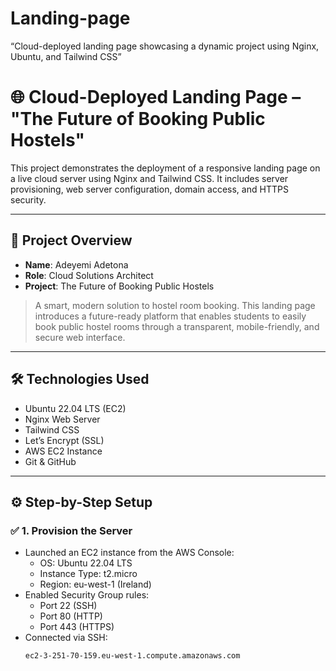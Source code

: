 # Landing-page
“Cloud-deployed landing page showcasing a dynamic project using Nginx, Ubuntu, and Tailwind CSS”
# 🌐 Cloud-Deployed Landing Page – "The Future of Booking Public Hostels"

This project demonstrates the deployment of a responsive landing page on a live cloud server using Nginx and Tailwind CSS. It includes server provisioning, web server configuration, domain access, and HTTPS security.

---

## 📌 Project Overview

- **Name**: Adeyemi Adetona  
- **Role**: Cloud Solutions Architect  
- **Project**: The Future of Booking Public Hostels

> A smart, modern solution to hostel room booking. This landing page introduces a future-ready platform that enables students to easily book public hostel rooms through a transparent, mobile-friendly, and secure web interface.

---

## 🛠 Technologies Used

- Ubuntu 22.04 LTS (EC2)
- Nginx Web Server
- Tailwind CSS
- Let’s Encrypt (SSL)
- AWS EC2 Instance
- Git & GitHub

---

## ⚙️ Step-by-Step Setup

### ✅ 1. Provision the Server

- Launched an EC2 instance from the AWS Console:
  - OS: Ubuntu 22.04 LTS
  - Instance Type: t2.micro
  - Region: eu-west-1 (Ireland)
- Enabled Security Group rules:
  - Port 22 (SSH)
  - Port 80 (HTTP)
  - Port 443 (HTTPS)
- Connected via SSH:
  ```bash
  ec2-3-251-70-159.eu-west-1.compute.amazonaws.com
